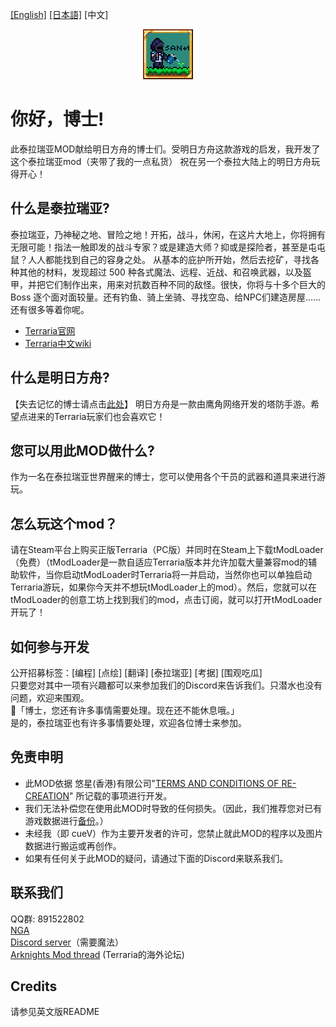 [[English]](README.md) [[日本語]](README_JP.md) [中文]

<p align="center" >
<img src="icon.png"/>
</p>

# 你好，博士!
此泰拉瑞亚MOD献给明日方舟的博士们。受明日方舟这款游戏的启发，我开发了这个泰拉瑞亚mod（夹带了我的一点私货）
祝在另一个泰拉大陆上的明日方舟玩得开心！

## 什么是泰拉瑞亚?
泰拉瑞亚，乃神秘之地、冒险之地！开拓，战斗，休闲，在这片大地上，你将拥有无限可能！指法一触即发的战斗专家？或是建造大师？抑或是探险者，甚至是屯屯鼠？人人都能找到自己的容身之处。
从基本的庇护所开始，然后去挖矿，寻找各种其他的材料，发现超过 500 种各式魔法、远程、近战、和召唤武器，以及盔甲，并把它们制作出来，用来对抗数百种不同的敌怪。很快，你将与十多个巨大的 Boss 逐个面对面较量。还有钓鱼、骑上坐骑、寻找空岛、给NPC们建造房屋……还有很多等着你呢。
- [Terraria官网](https://www.terraria.org)
- [Terraria中文wiki](https://terraria.wiki.gg/zh/wiki/Terraria_Wiki?variant=zh)

## 什么是明日方舟?
【失去记忆的博士请点击[此处](https://ak.hypergryph.com)】
明日方舟是一款由鹰角网络开发的塔防手游。希望点进来的Terraria玩家们也会喜欢它！

## 您可以用此MOD做什么?
作为一名在泰拉瑞亚世界醒来的博士，您可以使用各个干员的武器和道具来进行游玩。

## 怎么玩这个mod？
请在Steam平台上购买正版Terraria（PC版）并同时在Steam上下载tModLoader（免费）（tModLoader是一款自适应Terraria版本并允许加载大量兼容mod的辅助软件，当你启动tModLoader时Terraria将一并启动，当然你也可以单独启动Terraria游玩，如果你今天并不想玩tModLoader上的mod）。然后，您就可以在tModLoader的创意工坊上找到我们的mod，点击订阅，就可以打开tModLoader开玩了！

## 如何参与开发
公开招募标签：[编程] [点绘] [翻译] [泰拉瑞亚] [考据] [围观吃瓜]<br>
只要您对其中一项有兴趣都可以来参加我们的Discord来告诉我们。只潜水也没有问题，欢迎来围观。<br>
🐰「博士，您还有许多事情需要处理。现在还不能休息哦。」<br>
是的，泰拉瑞亚也有许多事情要处理，欢迎各位博士来参加。<br>

## 免责申明
- 此MOD依据 悠星(香港)有限公司"[TERMS AND CONDITIONS OF RE-CREATION](https://www.arknights.global/fankit/guidelines)" 所记载的事项进行开发。
- 我们无法补偿您在使用此MOD时导致的任何损失。（因此，我们推荐您对已有游戏数据进行[备份](https://github.com/tModLoader/tModLoader/wiki/Basic-tModLoader-Usage-Guide#world-and-player-backups)。）
- 未经我（即 cueV）作为主要开发者的许可，您禁止就此MOD的程序以及图片数据进行搬运或再创作。
- 如果有任何关于此MOD的疑问，请通过下面的Discord来联系我们。

## 联系我们
QQ群: 891522802<br>
[NGA](https://bbs.nga.cn/read.php?tid=37145011&_ff=805)<br>
[Discord server](https://discord.gg/XKM2jeS9hY)（需要魔法）<br>
[Arknights Mod thread](https://forums.terraria.org/index.php?threads/arknights-mod.117651/) (Terraria的海外论坛)

## Credits
请参见英文版README
